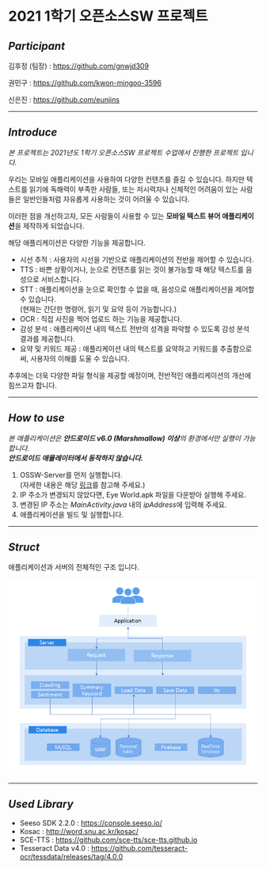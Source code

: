 # 2021 1학기 오픈소스SW 프로젝트

## *Participant*

김후정 (팀장) : https://github.com/gnwjd309

권민구 : https://github.com/kwon-mingoo-3596

신은진 : https://github.com/eunjins

---
## *Introduce*

*본 프로젝트는 2021년도 1학기 오픈소스SW 프로젝트 수업에서 진행한 프로젝트 입니다.*

우리는 모바일 애플리케이션을 사용하여 다양한 컨텐츠를 즐길 수 있습니다. 하지만 텍스트를 읽기에 독해력이 부족한 사람들, 또는 저시력자나 신체적인 어려움이 있는 사람들은 일반인들처럼 자유롭게 사용하는 것이 어려울 수 있습니다.

이러한 점을 개선하고자, 모든 사람들이 사용할 수 있는 **모바일 텍스트 뷰어 애플리케이션**을 제작하게 되었습니다.

해당 애플리케이션은 다양한 기능을 제공합니다.

* 시선 추적 : 사용자의 시선을 기반으로 애플리케이션의 전반을 제어할 수 있습니다.
* TTS : 바쁜 상황이거나, 눈으로 컨텐츠를 읽는 것이 불가능할 때 해당 텍스트를 음성으로 서비스합니다.
* STT : 애플리케이션을 눈으로 확인할 수 없을 때, 음성으로 애플리케이션을 제어할 수 있습니다.  
        (현재는 간단한 명령어, 읽기 및 요약 등이 가능합니다.)
* OCR : 직접 사진을 찍어 업로드 하는 기능을 제공합니다.
* 감성 분석 : 애플리케이션 내의 텍스트 전반의 성격을 파악할 수 있도록 감성 분석 결과를 제공합니다.
* 요약 및 키워드 제공 : 애플리케이션 내의 텍스트를 요약하고 키워드를 추출함으로써, 사용자의 이해를 도울 수 있습니다.

추후에는 더욱 다양한 파일 형식을 제공할 예정이며, 전반적인 애플리케이션의 개선에 힘쓰고자 합니다.

---
## *How to use*

*본 애플리케이션은 **안드로이드 v6.0 (Marshmallow) 이상**의 환경에서만 실행이 가능합니다.*  
*__안드로이드 애뮬레이터에서 동작하지 않습니다.__*

1. OSSW-Server를 먼저 실행합니다.  
   (자세한 내용은 해당 <a href="https://github.com/gnwjd309/OSS-Server" target="_blank">링크</a>를 참고해 주세요.)
2. IP 주소가 변경되지 않았다면, Eye World.apk 파일을 다운받아 실행해 주세요.
3. 변경된 IP 주소는 *MainActivity.java* 내의 *ipAddress*에 입력해 주세요.
4. 애플리케이션을 빌드 및 실행합니다.

---
## *Struct*

애플리케이션과 서버의 전체적인 구조 입니다.

![](https://github.com/gnwjd309/OSSW-Project/blob/main/readme_source.PNG)

---
## *Used Library*
- Seeso SDK 2.2.0 : https://console.seeso.io/
- Kosac : http://word.snu.ac.kr/kosac/
- SCE-TTS : https://github.com/sce-tts/sce-tts.github.io
- Tesseract Data v4.0 :  https://github.com/tesseract-ocr/tessdata/releases/tag/4.0.0

